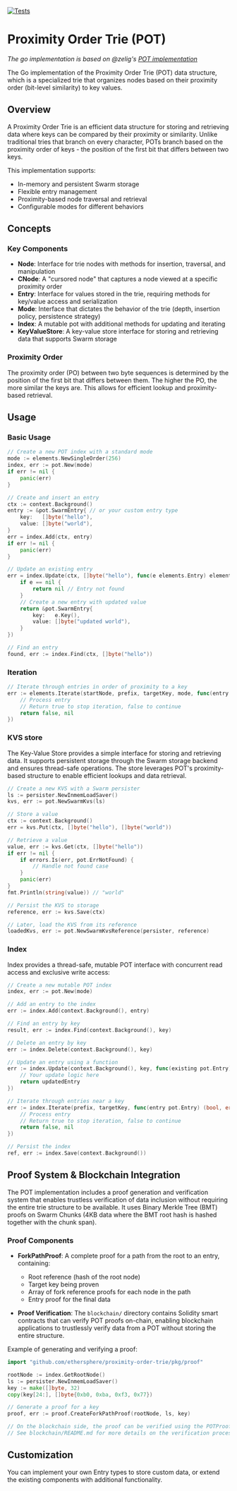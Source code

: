 [![Tests](https://github.com/ethersphere/proximity-order-trie/actions/workflows/tests.yml/badge.svg)](https://github.com/ethersphere/proximity-order-trie/actions/workflows/tests.yml)

# Proximity Order Trie (POT)

_The go implementation is based on @zelig's [POT implementation](https://github.com/ethersphere/bee/tree/pottery)_

The Go implementation of the Proximity Order Trie (POT) data structure, which is a specialized trie that organizes nodes based on their proximity order (bit-level similarity) to key values.

## Overview

A Proximity Order Trie is an efficient data structure for storing and retrieving data where keys can be compared by their proximity or similarity. Unlike traditional tries that branch on every character, POTs branch based on the proximity order of keys - the position of the first bit that differs between two keys.

This implementation supports:
- In-memory and persistent Swarm storage
- Flexible entry management
- Proximity-based node traversal and retrieval
- Configurable modes for different behaviors

## Concepts

### Key Components

- **Node**: Interface for trie nodes with methods for insertion, traversal, and manipulation
- **CNode**: A "cursored node" that captures a node viewed at a specific proximity order
- **Entry**: Interface for values stored in the trie, requiring methods for key/value access and serialization
- **Mode**: Interface that dictates the behavior of the trie (depth, insertion policy, persistence strategy)
- **Index**: A mutable pot with additional methods for updating and iterating
- **KeyValueStore**: A key-value store interface for storing and retrieving data that supports Swarm storage

### Proximity Order

The proximity order (PO) between two byte sequences is determined by the position of the first bit that differs between them. The higher the PO, the more similar the keys are. This allows for efficient lookup and proximity-based retrieval.

## Usage

### Basic Usage

```go
// Create a new POT index with a standard mode
mode := elements.NewSingleOrder(256)
index, err := pot.New(mode)
if err != nil {
    panic(err)
}

// Create and insert an entry
ctx := context.Background()
entry := &pot.SwarmEntry{ // or your custom entry type
    key:   []byte("hello"),
    value: []byte("world"),
}
err = index.Add(ctx, entry)
if err != nil {
    panic(err)
}

// Update an existing entry
err = index.Update(ctx, []byte("hello"), func(e elements.Entry) elements.Entry {
    if e == nil {
        return nil // Entry not found
    }
    // Create a new entry with updated value
    return &pot.SwarmEntry{
        key:   e.Key(),
        value: []byte("updated world"),
    }
})

// Find an entry
found, err := index.Find(ctx, []byte("hello"))

```

### Iteration

```go
// Iterate through entries in order of proximity to a key
err := elements.Iterate(startNode, prefix, targetKey, mode, func(entry pot.Entry) (bool, error) {
    // Process entry
    // Return true to stop iteration, false to continue
    return false, nil
})
```

### KVS store

The Key-Value Store provides a simple interface for storing and retrieving data. It supports persistent storage through the Swarm storage backend and ensures thread-safe operations. The store leverages POT's proximity-based structure to enable efficient lookups and data retrieval.

```go
// Create a new KVS with a Swarm persister
ls := persister.NewInmemLoadSaver()
kvs, err := pot.NewSwarmKvs(ls)

// Store a value
ctx := context.Background()
err = kvs.Put(ctx, []byte("hello"), []byte("world"))

// Retrieve a value
value, err := kvs.Get(ctx, []byte("hello"))
if err != nil {
    if errors.Is(err, pot.ErrNotFound) {
        // Handle not found case
    }
    panic(err)
}
fmt.Println(string(value)) // "world"

// Persist the KVS to storage
reference, err := kvs.Save(ctx)

// Later, load the KVS from its reference
loadedKvs, err := pot.NewSwarmKvsReference(persister, reference)
```

### Index

Index provides a thread-safe, mutable POT interface with concurrent read access and exclusive write access:

```go
// Create a new mutable POT index
index, err := pot.New(mode)

// Add an entry to the index
err := index.Add(context.Background(), entry)

// Find an entry by key
result, err := index.Find(context.Background(), key)

// Delete an entry by key
err := index.Delete(context.Background(), key)

// Update an entry using a function
err := index.Update(context.Background(), key, func(existing pot.Entry) pot.Entry {
    // Your update logic here
    return updatedEntry
})

// Iterate through entries near a key
err := index.Iterate(prefix, targetKey, func(entry pot.Entry) (bool, error) {
    // Process entry
    // Return true to stop iteration, false to continue
    return false, nil
})

// Persist the index
ref, err := index.Save(context.Background())
```

## Proof System & Blockchain Integration

The POT implementation includes a proof generation and verification system that enables trustless verification of data inclusion without requiring the entire trie structure to be available. It uses Binary Merkle Tree (BMT) proofs on Swarm Chunks (4KB data where the BMT root hash is hashed together with the chunk span).

### Proof Components

- **ForkPathProof**: A complete proof for a path from the root to an entry, containing:
  - Root reference (hash of the root node)
  - Target key being proven
  - Array of fork reference proofs for each node in the path
  - Entry proof for the final data

- **Proof Verification**: The `blockchain/` directory contains Solidity smart contracts that can verify POT proofs on-chain, enabling blockchain applications to trustlessly verify data from a POT without storing the entire structure.

Example of generating and verifying a proof:

```go
import "github.com/ethersphere/proximity-order-trie/pkg/proof"

rootNode := index.GetRootNode()
ls := persister.NewInmemLoadSaver()
key := make([]byte, 32)
copy(key[24:], []byte{0xb0, 0xba, 0xf3, 0x77})

// Generate a proof for a key
proof, err := proof.CreateForkPathProof(rootNode, ls, key)

// On the blockchain side, the proof can be verified using the POTProofVerifier contract
// See blockchain/README.md for more details on the verification process
```

## Customization

You can implement your own Entry types to store custom data, or extend the existing components with additional functionality.
